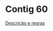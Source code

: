 # Contig 60

[Descrição e regras](http://www.matematica.seed.pr.gov.br/modules/conteudo/conteudo.php?conteudo=52)
